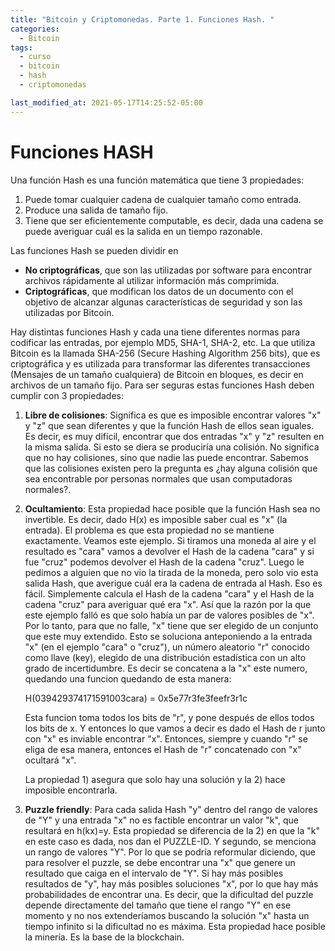 ```yaml
---
title: "Bitcoin y Criptomonedas. Parte 1. Funciones Hash. "
categories:
  - Bitcoin
tags:
  - curso
  - bitcoin
  - hash
  - criptomonedas

last_modified_at: 2021-05-17T14:25:52-05:00
---
```


# Funciones HASH
Una función Hash es una función matemática que tiene 3 propiedades:

1. Puede tomar cualquier cadena de cualquier tamaño como entrada.
2. Produce una salida de tamaño fijo.
3. Tiene que ser eficientemente computable, es decir, dada una cadena se puede averiguar cuál es la salida en un tiempo razonable. 

Las funciones Hash se pueden dividir en 
- **No criptográficas**, que son las utilizadas por software para encontrar archivos rápidamente al utilizar información más comprimida.
- **Criptográficas**, que modifican los datos de un documento con el objetivo de alcanzar algunas características de seguridad y son las utilizadas por Bitcoin.

Hay distintas funciones Hash y cada una tiene diferentes normas para codificar las entradas, por ejemplo MD5, SHA-1, SHA-2, etc. La que utiliza Bitcoin es la llamada SHA-256 (Secure Hashing Algorithm 256 bits), que es criptográfica y es utilizada para transformar las diferentes transacciones (Mensajes de un tamaño cualquiera) de Bitcoin en bloques, es decir en archivos de un tamaño fijo. Para ser seguras estas funciones Hash deben cumplir con 3 propiedades:

1. **Libre de colisiones**:
Significa es que es imposible encontrar valores "x" y "z" que sean diferentes y que la función Hash de ellos sean iguales.
Es decir, es muy difícil, encontrar que dos entradas "x" y "z"  resulten en la misma salida. Si esto se diera se produciría una colisión. No significa que no hay colisiones, sino que nadie las puede encontrar. Sabemos que las colisiones existen pero la pregunta es ¿hay alguna colisión que sea encontrable por personas normales que usan computadoras normales?.

2. **Ocultamiento**:
Esta propiedad hace posible que la función Hash sea no invertible. Es decir, dado H(x) es imposible saber cual es "x" (la entrada). El problema es que esta propiedad no se mantiene exactamente. Veamos este ejemplo. Si tiramos una moneda al aire y el resultado es "cara" vamos a devolver el Hash de la cadena "cara" y si fue "cruz" podemos devolver el Hash de la cadena "cruz". Luego le pedimos a alguien que no vio la tirada de la moneda, pero solo vio esta salida Hash, que averigue cuál era la cadena de entrada al Hash. Eso es fácil. Simplemente calcula el Hash de la cadena "cara" y el Hash de la cadena "cruz" para averiguar qué era "x". Así que la razón por la que este ejemplo falló es que  solo había un par de valores posibles de "x". Por lo tanto, para que no falle, "x" tiene que ser elegido de un conjunto que este muy extendido. 
Esto se soluciona anteponiendo a la entrada "x" (en el ejemplo "cara" o "cruz"), un número aleatorio "r" conocido como llave (key), elegido de una distribución estadística con un alto grado de incertidumbre. Es decir se concatena a la "x" este numero, quedando una funcion quedando de esta manera:

   H(039429374171591003cara) = 0x5e77r3fe3feefr3r1c

   Esta funcion toma todos los bits de "r", y pone después de ellos todos los bits de x. Y entonces lo que vamos a decir es dado el Hash de r junto con "x" es inviable encontrar "x". Entonces, siempre y cuando "r" se eliga de esa manera, entonces el Hash de "r" concatenado con "x" ocultará "x".

   La propiedad 1) asegura que solo hay una solución y la 2) hace imposible encontrarla.

3. **Puzzle friendly**:
    Para cada salida Hash "y" dentro del rango de valores de "Y" y una entrada "x" no es factible encontrar un valor "k", que resultará en h(kx)=y. Esta propiedad se diferencia de la 2) en que la "k" en este caso es dada, nos dan el PUZZLE-ID. Y segundo, se menciona un rango de valores "Y". Por lo que se podría reformular diciendo, que para resolver el puzzle, se debe encontrar una "x" que genere un resultado que caiga en el intervalo de "Y". Si hay más posibles resultados de "y", hay más posibles soluciones "x", por lo que hay más probabilidades de encontrar una. Es decir, que la dificultad del puzzle depende directamente del tamaño que tiene el rango "Y" en ese momento y no nos extenderíamos buscando la solución "x" hasta un tiempo infinito si la dificultad no es máxima. Esta propiedad hace posible la minería. Es la base de la blockchain.

